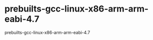 prebuilts-gcc-linux-x86-arm-arm-eabi-4.7
========================================

prebuilts-gcc-linux-x86-arm-arm-eabi-4.7
